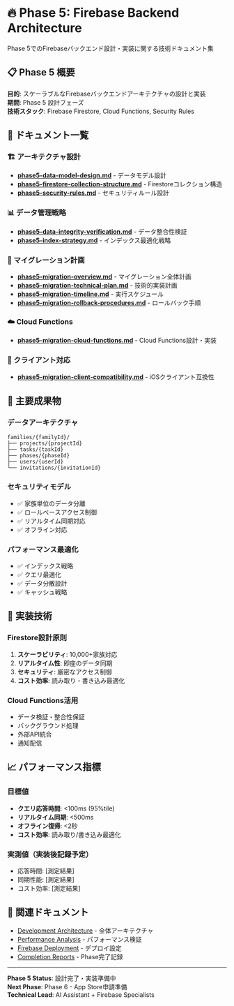 # 🔥 Phase 5: Firebase Backend Architecture

Phase 5でのFirebaseバックエンド設計・実装に関する技術ドキュメント集

## 📋 Phase 5 概要

**目的**: スケーラブルなFirebaseバックエンドアーキテクチャの設計と実装  
**期間**: Phase 5 設計フェーズ  
**技術スタック**: Firebase Firestore, Cloud Functions, Security Rules  

## 📄 ドキュメント一覧

### 🏗️ アーキテクチャ設計
- **[phase5-data-model-design.md](phase5-data-model-design.md)** - データモデル設計
- **[phase5-firestore-collection-structure.md](phase5-firestore-collection-structure.md)** - Firestoreコレクション構造
- **[phase5-security-rules.md](phase5-security-rules.md)** - セキュリティルール設計

### 📊 データ管理戦略
- **[phase5-data-integrity-verification.md](phase5-data-integrity-verification.md)** - データ整合性検証
- **[phase5-index-strategy.md](phase5-index-strategy.md)** - インデックス最適化戦略

### 🔄 マイグレーション計画
- **[phase5-migration-overview.md](phase5-migration-overview.md)** - マイグレーション全体計画
- **[phase5-migration-technical-plan.md](phase5-migration-technical-plan.md)** - 技術的実装計画
- **[phase5-migration-timeline.md](phase5-migration-timeline.md)** - 実行スケジュール
- **[phase5-migration-rollback-procedures.md](phase5-migration-rollback-procedures.md)** - ロールバック手順

### ☁️ Cloud Functions
- **[phase5-migration-cloud-functions.md](phase5-migration-cloud-functions.md)** - Cloud Functions設計・実装

### 📱 クライアント対応
- **[phase5-migration-client-compatibility.md](phase5-migration-client-compatibility.md)** - iOSクライアント互換性

## 🎯 主要成果物

### データアーキテクチャ
```
families/{familyId}/
├── projects/{projectId}
├── tasks/{taskId}  
├── phases/{phaseId}
├── users/{userId}
└── invitations/{invitationId}
```

### セキュリティモデル
- ✅ 家族単位のデータ分離
- ✅ ロールベースアクセス制御
- ✅ リアルタイム同期対応
- ✅ オフライン対応

### パフォーマンス最適化
- ✅ インデックス戦略
- ✅ クエリ最適化
- ✅ データ分散設計
- ✅ キャッシュ戦略

## 🔧 実装技術

### Firestore設計原則
1. **スケーラビリティ**: 10,000+家族対応
2. **リアルタイム性**: 即座のデータ同期
3. **セキュリティ**: 厳密なアクセス制御
4. **コスト効率**: 読み取り・書き込み最適化

### Cloud Functions活用
- データ検証・整合性保証
- バックグラウンド処理
- 外部API統合
- 通知配信

## 📈 パフォーマンス指標

### 目標値
- **クエリ応答時間**: <100ms (95%tile)
- **リアルタイム同期**: <500ms
- **オフライン復帰**: <2秒
- **コスト効率**: 読み取り/書き込み最適化

### 実測値（実装後記録予定）
- 応答時間: [測定結果]
- 同期性能: [測定結果]
- コスト効率: [測定結果]

## 🔗 関連ドキュメント

- [Development Architecture](../../development/architecture/) - 全体アーキテクチャ
- [Performance Analysis](../../development/performance/) - パフォーマンス検証
- [Firebase Deployment](../../deployment/firebase/) - デプロイ設定
- [Completion Reports](../../project-management/completion-reports/) - Phase完了記録

---

**Phase 5 Status**: 設計完了・実装準備中  
**Next Phase**: Phase 6 - App Store申請準備  
**Technical Lead**: AI Assistant + Firebase Specialists